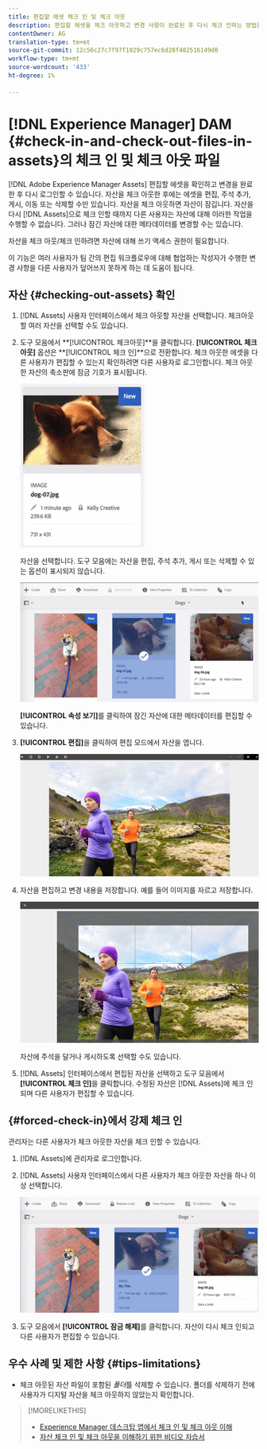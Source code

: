 ```yaml
---
title: 편집할 에셋 체크 인 및 체크 아웃
description: 편집할 에셋을 체크 아웃하고 변경 사항이 완료된 후 다시 체크 인하는 방법을 살펴봅니다.
contentOwner: AG
translation-type: tm+mt
source-git-commit: 12c56c27c7f97f1029c757ec6d28f482516149d0
workflow-type: tm+mt
source-wordcount: '433'
ht-degree: 1%

---
```



# [!DNL Experience Manager] DAM {#check-in-and-check-out-files-in-assets}의 체크 인 및 체크 아웃 파일

[!DNL Adobe Experience Manager Assets] 편집할 에셋을 확인하고 변경을 완료한 후 다시 로그인할 수 있습니다. 자산을 체크 아웃한 후에는 에셋을 편집, 주석 추가, 게시, 이동 또는 삭제할 수만 있습니다. 자산을 체크 아웃하면 자산이 잠깁니다. 자산을 다시 [!DNL Assets]으로 체크 인할 때까지 다른 사용자는 자산에 대해 이러한 작업을 수행할 수 없습니다. 그러나 잠긴 자산에 대한 메타데이터를 변경할 수는 있습니다.

자산을 체크 아웃/체크 인하려면 자산에 대해 쓰기 액세스 권한이 필요합니다.

이 기능은 여러 사용자가 팀 간의 편집 워크플로우에 대해 협업하는 작성자가 수행한 변경 사항을 다른 사용자가 덮어쓰지 못하게 하는 데 도움이 됩니다.

## 자산 {#checking-out-assets} 확인

1. [!DNL Assets] 사용자 인터페이스에서 체크 아웃할 자산을 선택합니다. 체크아웃할 여러 자산을 선택할 수도 있습니다.
1. 도구 모음에서 **[!UICONTROL 체크아웃]**을 클릭합니다.
**[!UICONTROL 체크아웃]** 옵션은 **[!UICONTROL 체크 인]**으로 전환합니다.
체크 아웃한 에셋을 다른 사용자가 편집할 수 있는지 확인하려면 다른 사용자로 로그인합니다. 체크 아웃한 자산의 축소판에 잠금 기호가 표시됩니다.

   ![chlimage_1-471](assets/chlimage_1-471.png)

   자산을 선택합니다. 도구 모음에는 자산을 편집, 주석 추가, 게시 또는 삭제할 수 있는 옵션이 표시되지 않습니다.

   ![chlimage_1-472](assets/chlimage_1-472.png)

   **[!UICONTROL 속성 보기]**&#x200B;를 클릭하여 잠긴 자산에 대한 메타데이터를 편집할 수 있습니다.

1. **[!UICONTROL 편집]**&#x200B;을 클릭하여 편집 모드에서 자산을 엽니다.

   ![chlimage_1-473](assets/chlimage_1-473.png)

1. 자산을 편집하고 변경 내용을 저장합니다. 예를 들어 이미지를 자르고 저장합니다.

   ![chlimage_1-474](assets/chlimage_1-474.png)

   자산에 주석을 달거나 게시하도록 선택할 수도 있습니다.

1. [!DNL Assets] 인터페이스에서 편집된 자산을 선택하고 도구 모음에서 **[!UICONTROL 체크 인]**&#x200B;을 클릭합니다. 수정된 자산은 [!DNL Assets]에 체크 인되며 다른 사용자가 편집할 수 있습니다.

## {#forced-check-in}에서 강제 체크 인

관리자는 다른 사용자가 체크 아웃한 자산을 체크 인할 수 있습니다.

1. [!DNL Assets]에 관리자로 로그인합니다.
1. [!DNL Assets] 사용자 인터페이스에서 다른 사용자가 체크 아웃한 자산을 하나 이상 선택합니다.

   ![chlimage_1-476](assets/chlimage_1-476.png)

1. 도구 모음에서 **[!UICONTROL 잠금 해제]**&#x200B;를 클릭합니다. 자산이 다시 체크 인되고 다른 사용자가 편집할 수 있습니다.

## 우수 사례 및 제한 사항 {#tips-limitations}

* 체크 아웃된 자산 파일이 포함된 *폴더*&#x200B;를 삭제할 수 있습니다. 폴더를 삭제하기 전에 사용자가 디지털 자산을 체크 아웃하지 않았는지 확인합니다.

>[!MORELIKETHIS]
>
>* [Experience Manager 데스크탑 앱에서 체크 인 및 체크 아웃 이해](https://experienceleague.adobe.com/docs/experience-manager-desktop-app/using/using.html?lang=en#how-app-works2)
>* [자산 체크 인 및 체크 아웃을 이해하기 위한 비디오 자습서](https://experienceleague.adobe.com/docs/experience-manager-learn/assets/collaboration/check-in-and-check-out.html)


